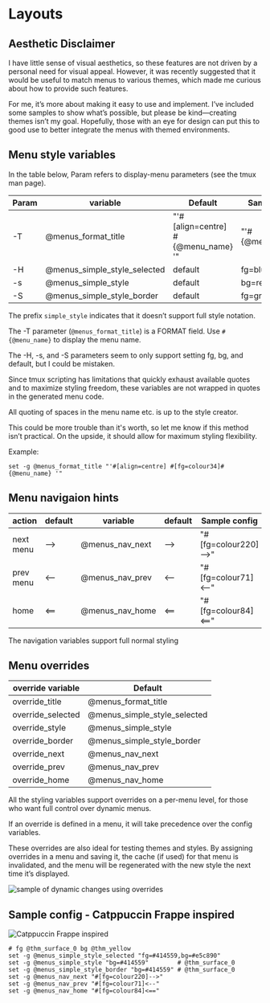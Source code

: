 # Layouts

## Aesthetic Disclaimer

I have little sense of visual aesthetics, so these features are not driven by a personal
need for visual appeal. However, it was recently suggested that it would be useful
to match menus to various themes, which made me curious about how to provide such
features.

For me, it’s more about making it easy to use and implement. I’ve included some
samples to show what’s possible, but please be kind—creating themes isn’t my goal.
Hopefully, those with an eye for design can put this to good use to better integrate
the menus with themed environments.

## Menu style variables

In the table below, Param refers to display-menu parameters (see the tmux man page).

| Param | variable                     | Default                            | Sample config     |
| ----- | ---------------------------- | ---------------------------------- | ----------------- |
| -T    | @menus_format_title          | "'#[align=centre] #{@menu_name} '" | "'#{@menu_name}'" |
| -H    | @menus_simple_style_selected | default                            | fg=blue,bg=yellow |
| -s    | @menus_simple_style          | default                            | bg=red            |
| -S    | @menus_simple_style_border   | default                            | fg=green          |

The prefix `simple_style` indicates that it doesn’t support full style notation.

The -T parameter (`@menus_format_title`) is a FORMAT field. Use `#{@menu_name}`
to display the menu name.

The -H, -s, and -S parameters seem to only support setting fg, bg, and default,
but I could be mistaken.

Since tmux scripting has limitations that quickly exhaust available quotes and to
maximize styling freedom, these variables are not wrapped in quotes in the
generated menu code.

All quoting of spaces in the menu name etc. is up to the style creator.

This could be more trouble than it's worth, so let me know if this method isn’t practical.
On the upside, it should allow for maximum styling flexibility.

Example:

```tmux
set -g @menus_format_title "'#[align=centre] #[fg=colour34]#{@menu_name} '"
```

## Menu navigaion hints

| action    | default | variable        | default | Sample config        |
| --------- | ------- | --------------- | ------- | -------------------- |
| next menu | -->     | @menus_nav_next | -->     | "#[fg=colour220]-->" |
| prev menu | <--     | @menus_nav_prev | <--     | "#[fg=colour71]<--"  |
| home      | <==     | @menus_nav_home | <==     | "#[fg=colour84]<=="  |

The navigation variables support full normal styling

## Menu overrides

| override variable | Default                      |
| ----------------- | ---------------------------- |
| override_title    | @menus_format_title          |
| override_selected | @menus_simple_style_selected |
| override_style    | @menus_simple_style          |
| override_border   | @menus_simple_style_border   |
| override_next     | @menus_nav_next              |
| override_prev     | @menus_nav_prev              |
| override_home     | @menus_nav_home              |

All the styling variables support overrides on a per-menu level, for those who want full
control over dynamic menus.

If an override is defined in a menu, it will take precedence over the config variables.

These overrides are also ideal for testing themes and styles. By assigning overrides
in a menu and saving it, the cache (if used) for that menu is invalidated,
and the menu will be regenerated with the new style the next time it’s displayed.

![sample of dynamic changes using overrides](https://github.com/user-attachments/assets/e4f1c2b6-fb99-40d8-b8df-9174e9d5d3e3)

## Sample config - Catppuccin Frappe inspired

![Catppuccin Frappe inspired](https://github.com/user-attachments/assets/82bd152a-e577-4e1b-abc0-f959c30a87c3)

```tmux
# fg @thm_surface_0 bg @thm_yellow
set -g @menus_simple_style_selected "fg=#414559,bg=#e5c890"
set -g @menus_simple_style "bg=#414559"        # @thm_surface_0
set -g @menus_simple_style_border "bg=#414559" # @thm_surface_0
set -g @menus_nav_next "#[fg=colour220]-->"
set -g @menus_nav_prev "#[fg=colour71]<--"
set -g @menus_nav_home "#[fg=colour84]<=="
```

